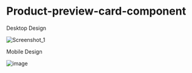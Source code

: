 # Product-preview-card-component

Desktop Design 

![Screenshot_1](https://github.com/enesdelican/Product-preview-card-component/assets/83830236/e36f1ac9-6d7c-48ec-8b49-b17d2cab36b0)

Mobile Design

![image](https://github.com/enesdelican/Product-preview-card-component/assets/83830236/c2dc1586-3a43-46f1-8ab0-00d5b55e8652)
